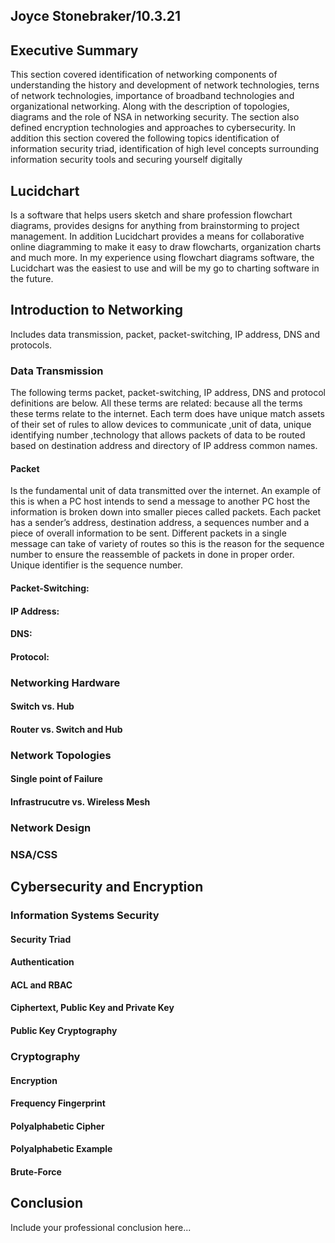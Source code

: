 ## Joyce Stonebraker/10.3.21

## Executive Summary 
This section covered identification of networking components of understanding the history and development of network technologies, terns of network technologies, importance of broadband technologies and organizational networking. Along with the description of topologies, diagrams and the role of NSA in networking security. The section also defined encryption technologies and approaches to cybersecurity. In addition this section covered the following topics identification of information security triad, identification of high level concepts surrounding information security tools and securing yourself  digitally

## Lucidchart
Is a software that helps users sketch and share profession flowchart diagrams, provides designs for anything from brainstorming to project management. In addition Lucidchart provides a means for collaborative online diagramming to make it easy to draw flowcharts, organization charts and much more. In my experience using flowchart diagrams software, the Lucidchart was the easiest to use and will be my go to charting software in the future.

## Introduction to Networking
Includes data transmission, packet, packet-switching, IP address, DNS and protocols.

### Data Transmission
The following terms packet, packet-switching, IP address, DNS and protocol definitions are below. All these terms are related: because all the terms these terms relate to the internet. Each term does have unique match assets of their set of rules to allow devices to communicate ,unit of data, unique identifying number ,technology that allows packets of data to be routed based on destination address and directory of IP address common names.

#### Packet
Is the fundamental unit of data transmitted over the internet. An example of this is when a PC host intends to send a message to another PC host the information is broken down into smaller pieces called packets. Each packet has a sender’s address, destination address, a sequences number and a piece of overall information to be sent. Different packets in  a single message can take of variety of routes so this is the reason for the sequence number to ensure the reassemble of packets in done in proper order. Unique identifier is the sequence number.

#### Packet-Switching:
#### IP Address:

#### DNS:

#### Protocol:

### Networking Hardware
#### Switch vs. Hub
#### Router vs. Switch and Hub
### Network Topologies
#### Single point of Failure
#### Infrastrucutre vs. Wireless Mesh
### Network Design
### NSA/CSS

## Cybersecurity and Encryption

### Information Systems Security

#### Security Triad
#### Authentication
#### ACL and RBAC
#### Ciphertext, Public Key and Private Key
#### Public Key Cryptography

### Cryptography
#### Encryption
#### Frequency Fingerprint
#### Polyalphabetic Cipher
#### Polyalphabetic Example

#### Brute-Force

## Conclusion
Include your professional conclusion here...

